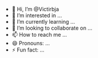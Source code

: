 - 👋 Hi, I’m @Victirbja
- 👀 I’m interested in ...
- 🌱 I’m currently learning ...
- 💞️ I’m looking to collaborate on ...
- 📫 How to reach me ...
- 😄 Pronouns: ...
- ⚡ Fun fact: ...

<!---
Victirbja/Victirbja is a ✨ special ✨ repository because its `README.md` (this file) appears on your GitHub profile.
You can click the Preview link to take a look at your changes.
--->
